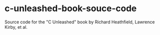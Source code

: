 # c-unleashed-book-souce-code
Source code for the "C Unleashed" book by Richard Heathfield, Lawrence Kirby, et al.
